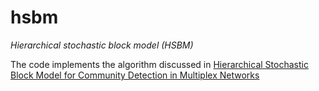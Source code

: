 # hsbm
*Hierarchical stochastic block model (HSBM)*

The code implements the algorithm discussed in [Hierarchical Stochastic Block Model for Community Detection in Multiplex Networks](https://arxiv.org/abs/1904.05330)
